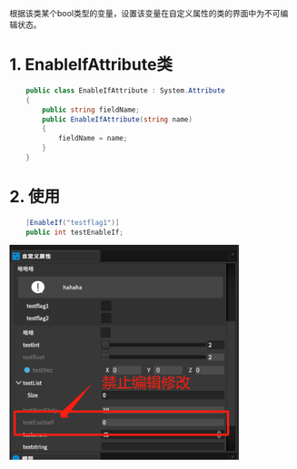 根据该类某个bool类型的变量，设置该变量在自定义属性的类的界面中为不可编辑状态。

# 1. EnableIfAttribute类
```csharp
    public class EnableIfAttribute : System.Attribute
    {
        public string fieldName;
        public EnableIfAttribute(string name)
        {
            fieldName = name;
        }
    }
```

# 2. 使用
```csharp
    [EnableIf("testflag1")]
    public int testEnableIf;
```
![](./imgs/501.png)